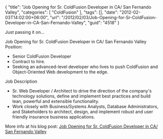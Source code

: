 {
	"title": "Job Opening for Sr. ColdFusion Developer in CA/ San Fernando Valley",
	"categories": [
		"ColdFusion"
	],
	"tags": [],
	"date": "2012-02-03T14:02:00+06:00",
	"url": "/2012/02/03/Job-Opening-for-Sr-ColdFusion-Developer-in-CA-San-Fernando-Valley",
	"guid": "4518"
}

Just passing it on...

Job Opening for Sr. ColdFusion Developer in CA/ San Fernando Valley Position:
<ul>
<li>Senior ColdFusion Developer
<li>Contract to hire.
<li>Seeking an advanced-level developer who lives to push ColdFusion and Object-Oriented Web development to the edge.
</ul>

Job Description
<ul>
<li>Sr. Web Developer / Architect to drive the direction of the company's technology solutions, define and implement best practices and build lean, powerful and extensible functionality.
<li>Work closely with Business/Systems Analysts, Database Administrators, and Stakeholders to architect, design, and implement robust and user friendly insurance business applications.
</ul>

More info at his blog post: <a href="http://cf-click.blogspot.com/2012/02/job-opening-for-sr-coldfusion-developer.html">Job Opening for Sr. ColdFusion Developer in CA/ San Fernando Valley</a>